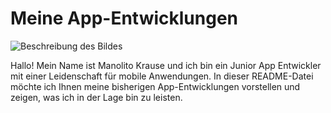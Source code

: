# Meine App-Entwicklungen

![Beschreibung des Bildes](.RolexDevelopment/Meine-App-Entwicklungen/blob/main/images.jpeg)


Hallo! 
Mein Name ist Manolito Krause und ich bin ein Junior App Entwickler mit einer Leidenschaft für mobile Anwendungen. 
In dieser README-Datei möchte ich Ihnen meine bisherigen App-Entwicklungen vorstellen und zeigen, was ich in der Lage bin zu leisten.
